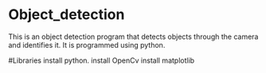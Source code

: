 # Object_detection
This is an object detection program that detects objects through the camera and identifies it. It is programmed using python.

#Libraries
install python.
install OpenCv
install matplotlib
